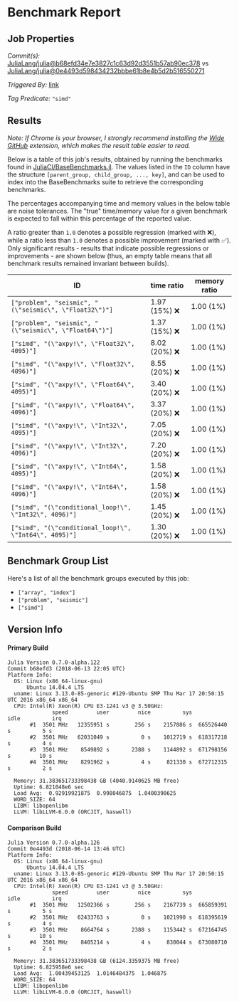 # Benchmark Report

## Job Properties

*Commit(s):* [JuliaLang/julia@b68efd34e7e3827c1c63d92d3551b57ab90ec378](https://github.com/JuliaLang/julia/commit/b68efd34e7e3827c1c63d92d3551b57ab90ec378) vs [JuliaLang/julia@0e4493d598434232bbbe61b8e4b5d2b516550271](https://github.com/JuliaLang/julia/commit/0e4493d598434232bbbe61b8e4b5d2b516550271)

*Triggered By:* [link](https://github.com/JuliaLang/julia/commit/b68efd34e7e3827c1c63d92d3551b57ab90ec378#commitcomment-29364214)

*Tag Predicate:* `"simd"`

## Results

*Note: If Chrome is your browser, I strongly recommend installing the [Wide GitHub](https://chrome.google.com/webstore/detail/wide-github/kaalofacklcidaampbokdplbklpeldpj?hl=en)
extension, which makes the result table easier to read.*

Below is a table of this job's results, obtained by running the benchmarks found in
[JuliaCI/BaseBenchmarks.jl](https://github.com/JuliaCI/BaseBenchmarks.jl). The values
listed in the `ID` column have the structure `[parent_group, child_group, ..., key]`,
and can be used to index into the BaseBenchmarks suite to retrieve the corresponding
benchmarks.

The percentages accompanying time and memory values in the below table are noise tolerances. The "true"
time/memory value for a given benchmark is expected to fall within this percentage of the reported value.

A ratio greater than `1.0` denotes a possible regression (marked with :x:), while a ratio less
than `1.0` denotes a possible improvement (marked with :white_check_mark:). Only significant results - results
that indicate possible regressions or improvements - are shown below (thus, an empty table means that all
benchmark results remained invariant between builds).

| ID | time ratio | memory ratio |
|----|------------|--------------|
| `["problem", "seismic", "(\"seismic\", \"Float32\")"]` | 1.97 (15%) :x: | 1.00 (1%)  |
| `["problem", "seismic", "(\"seismic\", \"Float64\")"]` | 1.37 (15%) :x: | 1.00 (1%)  |
| `["simd", "(\"axpy!\", \"Float32\", 4095)"]` | 8.02 (20%) :x: | 1.00 (1%)  |
| `["simd", "(\"axpy!\", \"Float32\", 4096)"]` | 8.55 (20%) :x: | 1.00 (1%)  |
| `["simd", "(\"axpy!\", \"Float64\", 4095)"]` | 3.40 (20%) :x: | 1.00 (1%)  |
| `["simd", "(\"axpy!\", \"Float64\", 4096)"]` | 3.37 (20%) :x: | 1.00 (1%)  |
| `["simd", "(\"axpy!\", \"Int32\", 4095)"]` | 7.05 (20%) :x: | 1.00 (1%)  |
| `["simd", "(\"axpy!\", \"Int32\", 4096)"]` | 7.20 (20%) :x: | 1.00 (1%)  |
| `["simd", "(\"axpy!\", \"Int64\", 4095)"]` | 1.58 (20%) :x: | 1.00 (1%)  |
| `["simd", "(\"axpy!\", \"Int64\", 4096)"]` | 1.58 (20%) :x: | 1.00 (1%)  |
| `["simd", "(\"conditional_loop!\", \"Int32\", 4096)"]` | 1.45 (20%) :x: | 1.00 (1%)  |
| `["simd", "(\"conditional_loop!\", \"Int64\", 4095)"]` | 1.30 (20%) :x: | 1.00 (1%)  |

## Benchmark Group List

Here's a list of all the benchmark groups executed by this job:

- `["array", "index"]`
- `["problem", "seismic"]`
- `["simd"]`

## Version Info

#### Primary Build

```
Julia Version 0.7.0-alpha.122
Commit b68efd3 (2018-06-13 22:05 UTC)
Platform Info:
  OS: Linux (x86_64-linux-gnu)
      Ubuntu 14.04.4 LTS
  uname: Linux 3.13.0-85-generic #129-Ubuntu SMP Thu Mar 17 20:50:15 UTC 2016 x86_64 x86_64
  CPU: Intel(R) Xeon(R) CPU E3-1241 v3 @ 3.50GHz: 
              speed         user         nice          sys         idle          irq
       #1  3501 MHz   12355951 s        256 s    2157886 s  665526440 s          5 s
       #2  3501 MHz   62031049 s          0 s    1012719 s  618317218 s          4 s
       #3  3501 MHz    8549892 s       2388 s    1144892 s  671798156 s         10 s
       #4  3501 MHz    8291962 s          4 s     821330 s  672712315 s          2 s
       
  Memory: 31.383651733398438 GB (4040.9140625 MB free)
  Uptime: 6.821048e6 sec
  Load Avg:  0.92919921875  0.998046875  1.0400390625
  WORD_SIZE: 64
  LIBM: libopenlibm
  LLVM: libLLVM-6.0.0 (ORCJIT, haswell)

```

#### Comparison Build

```
Julia Version 0.7.0-alpha.126
Commit 0e4493d (2018-06-14 13:46 UTC)
Platform Info:
  OS: Linux (x86_64-linux-gnu)
      Ubuntu 14.04.4 LTS
  uname: Linux 3.13.0-85-generic #129-Ubuntu SMP Thu Mar 17 20:50:15 UTC 2016 x86_64 x86_64
  CPU: Intel(R) Xeon(R) CPU E3-1241 v3 @ 3.50GHz: 
              speed         user         nice          sys         idle          irq
       #1  3501 MHz   12502366 s        256 s    2167739 s  665859391 s          5 s
       #2  3501 MHz   62433763 s          0 s    1021990 s  618395619 s          4 s
       #3  3501 MHz    8664764 s       2388 s    1153442 s  672164745 s         10 s
       #4  3501 MHz    8405214 s          4 s     830044 s  673080710 s          2 s
       
  Memory: 31.383651733398438 GB (6124.3359375 MB free)
  Uptime: 6.825958e6 sec
  Load Avg:  1.00439453125  1.0146484375  1.046875
  WORD_SIZE: 64
  LIBM: libopenlibm
  LLVM: libLLVM-6.0.0 (ORCJIT, haswell)

```
